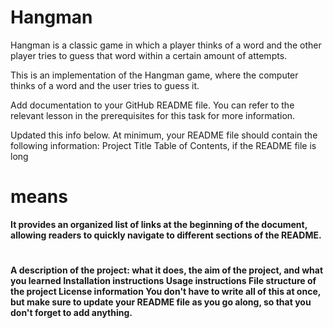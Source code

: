 # Hangman
Hangman is a classic game in which a player thinks of a word and the other player tries to guess that word within a certain amount of attempts.

This is an implementation of the Hangman game, where the computer thinks of a word and the user tries to guess it. 

Add documentation to your GitHub README file. You can refer to the relevant lesson in the prerequisites for this task for more information.


Updated this info below. 
At minimum, your README file should contain the following information:
Project Title
Table of Contents, if the README file is long   
# means 
<b>It provides an organized list of links at the beginning of the document, allowing readers to quickly navigate to different sections of the README.<b>
#
A description of the project: what it does, the aim of the project, and what you learned
Installation instructions
Usage instructions
File structure of the project
License information
You don't have to write all of this at once, but make sure to update your README file as you go along, so that you don't forget to add anything.
